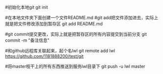 #初始化本地git
git init 

#在本地文件夹下面创建一个文件README.md
#git add把文件添加进去，实际上就是把文件修改添加到暂存区
git add README.md

#git commit提交更改，实际上就是把暂存区的所有内容提交到当前分支
git commit -m "备注信息" 

#和github远程库关联起来，起个名lwl
git remote add lwl https://github.com/1181888200/test/git

#将master枝干上的所有东西推送到服务lwl目录下
git push -u lwl master